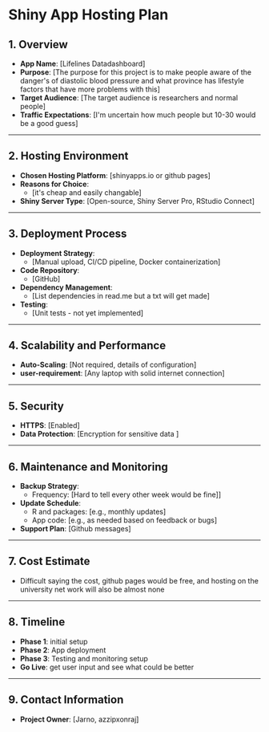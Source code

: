# Shiny App Hosting Plan

## 1. Overview
- **App Name**: [Lifelines Datadashboard]
- **Purpose**: [The purpose for this project is to make people aware of the danger's of diastolic blood pressure and what province has lifestyle factors that have more problems with this]
- **Target Audience**: [The target audience is researchers and normal people]
- **Traffic Expectations**: [I'm uncertain how much people but 10-30 would be a good guess]

---

## 2. Hosting Environment
- **Chosen Hosting Platform**: [shinyapps.io or github pages]
- **Reasons for Choice**:
  - [it's cheap and easily changable]
- **Shiny Server Type**: [Open-source, Shiny Server Pro, RStudio Connect]

---

## 3. Deployment Process
- **Deployment Strategy**:
  - [Manual upload, CI/CD pipeline, Docker containerization]
- **Code Repository**:
  - [GitHub]
- **Dependency Management**:
  - [List dependencies in read.me but a txt will get made]
- **Testing**:
  - [Unit tests - not yet implemented]
---

## 4. Scalability and Performance
- **Auto-Scaling**: [Not required, details of configuration]
- **user-requirement**: [Any laptop with solid internet connection]
---

## 5. Security
- **HTTPS**: [Enabled]
- **Data Protection**: [Encryption for sensitive data ]

---

## 6. Maintenance and Monitoring
- **Backup Strategy**:
  - Frequency: [Hard to tell every other week would be fine]]
- **Update Schedule**:
  - R and packages: [e.g., monthly updates]
  - App code: [e.g., as needed based on feedback or bugs]
- **Support Plan**: [Github messages]

---

## 7. Cost Estimate
- Difficult saying the cost, github pages would be free, and hosting on the university net work will also be almost none

---

## 8. Timeline
- **Phase 1**: initial setup 
- **Phase 2**: App deployment 
- **Phase 3**: Testing and monitoring setup 
- **Go Live**: get user input and see what could be better


---

## 9. Contact Information
- **Project Owner**: [Jarno, azzipxonraj]

